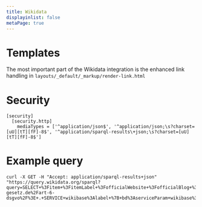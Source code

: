 ```yaml
---
title: Wikidata
displayinlist: false
metaPage: true
---
```


# Templates

The most important part of the Wikidata integration is the enhanced link handling in `layouts/_default/_markup/render-link.html`

# Security

```
[security]
  [security.http]
    mediaTypes = ['^application/json$', '^application/json;\s?charset=[uU][tT][fF]-8$', '^application/sparql-results\+json;\s?charset=[uU][tT][fF]-8$']
```

# Example query

```
curl -X GET -H "Accept: application/sparql-results+json" "https://query.wikidata.org/sparql?query=SELECT+%3Fitem+%3FitemLabel+%3FofficialWebsite+%3FofficialBlog+%3FonlineDatabaseURL+WHERE+%7B%0A++++++%3Fitem+wdt%3AP856+%3Chttps%3A%2F%2Fdsgvo-gesetz.de%2Fart-6-dsgvo%2F%3E+.+SERVICE+wikibase%3Alabel+%7B+bd%3AserviceParam+wikibase%3Alanguage+%22%5BAUTO_LANGUAGE%5D%2Cen%22+.+%7D%0A++++++OPTIONAL+%7B+%3Fitem+wdt%3AP856+%3FofficialWebsite+.+%7D+OPTIONAL+%7B+%3Fitem+wdt%3AP1581+%3FofficialBlog+.+%7D+OPTIONAL+%7B+%3Fitem+wdt%3AP1316+%3FonlineDatabaseURL+.+%7D%0A++++%7D"
```
